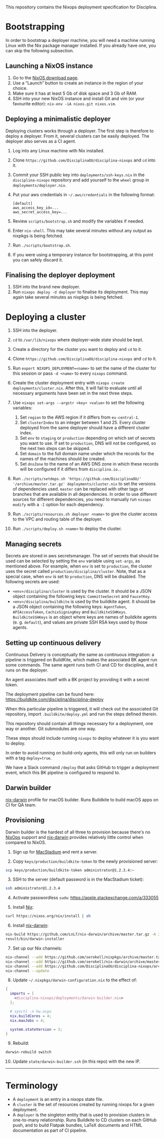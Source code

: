 This repository contains the Nixops deployment specification for Disciplina.

# Bootstrapping

In order to bootstrap a deployer machine, you will need a machine running Linux
with the Nix package manager installed. If you already have one, you can skip
the following subsection.

## Launching a NixOS instance

1. Go to the [NixOS download page](https://nixos.org/nixos/download.html).
2. Use a “Launch” button to create an instance in the region of your choice.
3. Make sure it has at least 5 Gb of disk space and 3 Gb of RAM.
4. SSH into your new NixOS instance and install Git and vim (or your favourite
   editor): `nix-env -iA nixos.git nixos.vim`.


## Deploying a minimalistic deployer

Deploying clusters works through a deployer. The first step is therefore to
deploy a deployer. From it, several clusters can be easily deployed. The
deployer also serves as a CI agent.

1.  Log into any Linux machine with Nix installed.
2.  Clone `https://github.com/DisciplinaOU/disciplina-nixops` and `cd` into it.
3.  Commit your SSH public key into `deployments/ssh-keys.nix` in the
    `disciplina-nixops` repository and add yourself to the `wheel` group in
    `deployments/deployer.nix`.
4.  Put your aws credentials in `~/.aws/credentials` in the following format:

        [default]
        aws_access_key_id=...
        aws_secret_access_key=...

5.  Review `scripts/bootstrap.sh` and modify the variables if needed.
6.  Enter `nix-shell`. This may take several minutes without any output
    as nixpkgs is being fetched.
7.  Run `./scripts/bootstrap.sh`.
8.  If you were using a temporary instance for bootstrapping, at this point
    you can safely discard it.

## Finalising the deployer deployment

1.  SSH into the brand new deployer.
2.  Run `nixops deploy -d deployer` to finalise its deployment.
    This may again take several minutes as nixpkgs is being fetched.


# Deploying a cluster

1.  SSH into the deployer.
2.  `cd` to `/var/lib/nixops` where deployer-wide state should be kept.
3.  Create a directory for the cluster you want to deploy and `cd` to it.
4.  Clone `https://github.com/DisciplinaOU/disciplina-nixops` and `cd` to it.
5.  Run `export NIXOPS_DEPLOYMENT=<name>` to set the name of the cluster for this
    session or pass `-d <name>` to every `nixops` command.
6.  Create the cluster deployment entry with
    `nixops create deployments/cluster.nix`. After this, it will fail to
    evaluate until all necessary arguments have been set in the next three
    steps.
7.  Use `nixops set-args --argstr <key> <value>` to set the
    following variables:

    1.  Set `region` to the AWS region if it differs from `eu-central-1`.
    2.  Set `clusterIndex` to an integer between 1 and 25. Every cluster deployed
        from the same deployer should have a different cluster index.
    3.  Set `env` to `staging` or `production` depending on which set of secrets
        you want to use. If set to `production`, DNS will not be configured, so
        the next two steps can be skipped.
    4.  Set `domain` to the full domain name under which the records for
        the names of the machines should be created.
    5.  Set `dnsZone` to the name of an AWS DNS zone in which these records will be
        configured if it differs from `disciplina.io.`.

8.  Run `./scripts/setdeps.sh 'https://github.com/DisciplinaOU/'
    '/archive/master.tar.gz' deployments/cluster.nix` to set the versions of
    dependencies used. `master` can be replaced with other tags or branches that
    are available in all dependencies. In order to use different sources for
    different dependencies, you need to manually run `nixops modify` with a `-I`
    option for each dependency.
9.  Run `./scripts/resources.sh deployer <name>` to give the cluster access to the
    VPC and routing table of the deployer.
10. Run `./scripts/deploy.sh <name>` to deploy the cluster.

## Managing secrets

Secrets are stored in aws secretsmanager. The set of secrets that should be used
can be selected by setting the `env` variable using `set-args`, as mentioned
above. For example, when `env` is set to `production`, the cluster uses the
secret called `production/disciplina/cluster`. Note, that as a special case,
when `env` is set to `production`, DNS will be disabled. The following secrets
are used:

- `<env>/disciplina/cluster` is used by the cluster. It should be a JSON object
  containing the following keys: `CommitteeSecret` and `FaucetKey`.
- `<env>/disciplina/buildkite` is used by the buildkite agent. It should be a
  JSON object containing the following keys: `AgentToken`, `APIAccessToken`,
  `CachixSigningKey` and `BuildkiteSSHKeys`. `BuildkiteSSHKeys` is an object
  where keys are names of buildkite agents (e. g. `default`), and values are
  private SSH RSA keys used by those agents.

## Setting up continuous delivery

Continuous Delivery is conceptually the same as continuous integration: a
pipeline is triggered on BuildKite, which makes the associated BK agent run some
commands. The same agent runs both CI and CD for disciplina, and it runs on the
deployer.

An agent associates itself with a BK project by providing it with a secret token.

The deployment pipeline can be found here: https://buildkite.com/disciplina/disciplina-deploy

When this particular pipeline is triggered, it will check out the associated Git
repository, import `.buildkite/deploy.yml` and run the steps defined therein.

This repository should contain all things necessary for a deployment, one way or
another. Git submodules are one way.

These steps should include running `nixops` to deploy whatever it is you want to deploy.

In order to avoid running on build-only agents, this will only run on builders
with a tag `deploy=true`.

We have a Slack command `/deploy` that asks GitHub to trigger a deployment
event, which this BK pipeline is configured to respond to.

## Darwin builder

[nix-darwin][] profile for macOS builder. Runs Buildkite to build macOS apps on
CI for QA team.

## Provisioning

Darwin builder is the hardest of all three to provision because there's no
[NixOps][] support and [nix-darwin][] provides relatively little control when
compared to NixOS.

1. Sign up for [MacStadium][] and rent a server.

2. Copy `keys/production/buildkite-token` to the newly provisioned server:
```sh
scp keys/production/buildkite-token administrator@1.2.3.4:~
```

3. SSH to the server (default password is in the MacStadium ticket):
```sh
ssh administrator@1.2.3.4
```

4. Activate passwordless `sudo`: https://apple.stackexchange.com/a/333055

5. Install [Nix][]:
```sh
curl https://nixos.org/nix/install | sh
```

6. Install [nix-darwin][]:
```sh
nix-build https://github.com/LnL7/nix-darwin/archive/master.tar.gz -A installer
result/bin/darwin-installer
```

7. Set up our Nix channels:
```sh
nix-channel --add https://github.com/serokell/nixpkgs/archive/master.tar.gz nixpkgs
nix-channel --add https://github.com/serokell/nix-darwin/archive/master.tar.gz darwin
nix-channel --add https://github.com/DisciplinaOU/disciplina-nixops/archive/master.tar.gz disciplina-nixops
nix-channel --update
```

8. Update `~/.nixpkgs/darwin-configuration.nix` to the effect of:
```nix
{
  imports = [
    <disciplina-nixops/deployments/darwin-builder.nix>
  ];

  # sysctl -n hw.ncpu
  nix.buildCores = 4;
  nix.maxJobs = 4;

  system.stateVersion = 3;
}
```

9. Rebuild:
```sh
darwin-rebuild switch
```

10. Update `state/darwin-builder.ssh` (in this repo) with the new IP.


--------------------------------------------------------------------------------


# Terminology

* A `deployment` is an entry in a nixops state file.
* A `cluster` is the set of resources created by running nixops for a given
  deployment.
* A `deployer` is the singleton entity that is used to provision clusters in
  one-to-many relationship.
  Runs Buildkite to CD clusters on each GitHub push, and to build Flatpak bundles,
  LaTeX documents and HTML documentation as part of CI pipeline.



[MacStadium]: https://www.macstadium.com
[Nix]: https://nixos.org/nix
[NixOps]: https://nixos.org/nixops
[nix-darwin]: https://github.com/LnL7/nix-darwin
